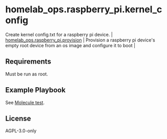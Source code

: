 homelab_ops.raspberry_pi.kernel_config
======================================

Create kernel config.txt for a raspberry pi device.
| [homelab_ops.raspberry_pi.provision](roles/provision/) | Provision a raspberry pi device's empty root device from an os image and configure it to boot |


Requirements
------------

Must be run as root.

Example Playbook
----------------

See [Molecule test](../../molecule/kernel_config/converge.yml).

License
-------

AGPL-3.0-only
